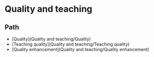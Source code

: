 # Quality and teaching

## Path

- [Quality](Quality and teaching/Quality)
- [Teaching quality](Quality and teaching/Teaching quality)
- [Quality enhancement](Quality and teaching/Quality enhancement)

